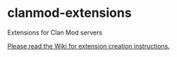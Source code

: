 # clanmod-extensions
Extensions for Clan Mod servers

[Please read the Wiki for extension creation instructions.](https://github.com/erfg12/clanmod-extensions/wiki/Rules-for-making-an-extension)
